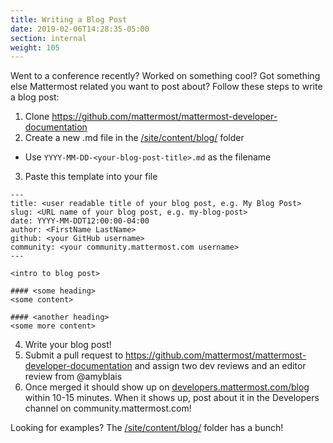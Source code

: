 ```yaml
---
title: Writing a Blog Post
date: 2019-02-06T14:28:35-05:00
section: internal
weight: 105
---
```


Went to a conference recently? Worked on something cool? Got something else Mattermost related you want to post about? Follow these steps to write a blog post:

1. Clone https://github.com/mattermost/mattermost-developer-documentation 
2. Create a new .md file in the [/site/content/blog/](https://github.com/mattermost/mattermost-developer-documentation/tree/master/site/content/blog) folder
  - Use `YYYY-MM-DD-<your-blog-post-title>.md` as the filename
3. Paste this template into your file

  ```
  ---
  title: <user readable title of your blog post, e.g. My Blog Post>
  slug: <URL name of your blog post, e.g. my-blog-post>
  date: YYYY-MM-DDT12:00:00-04:00
  author: <FirstName LastName>
  github: <your GitHub username>
  community: <your community.mattermost.com username>
  ---

  <intro to blog post>

  #### <some heading>
  <some content>

  #### <another heading>
  <some more content>
  ```
4. Write your blog post!
5. Submit a pull request to https://github.com/mattermost/mattermost-developer-documentation and assign two dev reviews and an editor review from @amyblais
6. Once merged it should show up on [developers.mattermost.com/blog](https://developers.mattermost.com/blog) within 10-15 minutes. When it shows up, post about it in the Developers channel on community.mattermost.com!

Looking for examples? The [/site/content/blog/](https://github.com/mattermost/mattermost-developer-documentation/tree/master/site/content/blog) folder has a bunch!
